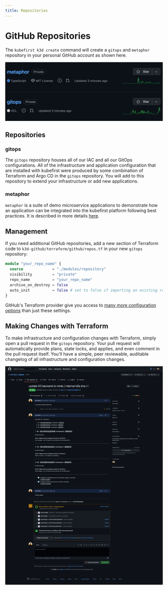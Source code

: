 ```yaml
---
title: Repositories
---
```


# GitHub Repositories

The `kubefirst k3d create` command will create a `gitops` and `metaphor` repository in your personal GitHub account as shown here.

![GitHub repositories](../../../img/common/github/repositories.png)

## Repositories

### gitops

The `gitops` repository houses all of our IAC and all our GitOps configurations. All of the infrastructure and application configuration that are installed with kubefirst were produced by some combination of Terraform and Argo CD in the `gitops` repository. You will add to this repository to extend your infrastructure or add new applications.

### metaphor

`metaphor` is a suite of demo microservice applications to demonstrate how an application can be integrated into the kubefirst platform following best practices. It is described in more details [here](../../../explore/metaphor.md).

## Management

If you need additional GitHub repositories, add a new section of Terraform code to `k3d-github/terraform/github/repos.tf` in your new `gitops` repository:

```terraform
module "your_repo_name" {
  source             = "./modules/repository"
  visibility         = "private"
  repo_name          = "your_repo_name"
  archive_on_destroy = false
  auto_init          = false # set to false if importing an existing repository
}
```

GitHub's Terraform provider give you access to [many more configuration options](https://registry.terraform.io/providers/integrations/github/latest/docs) than just these settings.

## Making Changes with Terraform

To make infrastructure and configuration changes with Terraform, simply open a pull request in the `gitops` repository. Your pull request will automatically provide plans, state locks, and applies, and even comment in the pull request itself. You'll have a simple, peer reviewable, auditable changelog of all infrastructure and configuration changes.

![Atlantis Example on GitHub](../../../img/kubefirst/local/atlantis.png)
